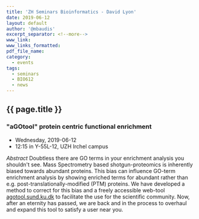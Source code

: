 ```yaml
---
title: 'ZH Seminars Bioinformatics - David Lyon'
date: 2019-06-12
layout: default
author: '@mbaudis'
excerpt_separator: <!--more-->
www_link:
www_links_formatted:
pdf_file_name:
category:
  - events
tags:
  - seminars
  - BIO612
  - news
---
```


## {{ page.title }}
### "aGOtool" protein centric functional enrichment

* Wednesday, 2019-06-12
* 12:15 in Y-55L-12, UZH Irchel campus

<!--more-->

*Abstract* Doubtless there are GO terms in your enrichment analysis you shouldn't see. Mass Spectrometry based shotgun-proteomics is inherently biased towards abundant proteins. This bias can influence GO-term enrichment analysis by showing enriched terms for abundant rather than e.g. post-translationally-modified (PTM) proteins. We have developed a method to correct for this bias and a freely accessible web-tool [agotool.sund.ku.dk](https://agotool.sund.ku.dk/) to facilitate the use for the scientific community. Now, after an eternity has passed, we are back and in the process to overhaul and expand this tool to satisfy a user near you.
